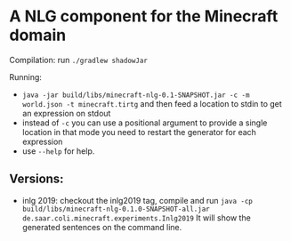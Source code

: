 A NLG component for the Minecraft domain
========================================

Compilation: run `./gradlew shadowJar`

Running: 

 - `java -jar build/libs/minecraft-nlg-0.1-SNAPSHOT.jar -c -m world.json -t minecraft.tirtg`
   and then feed a location to stdin to get an expression on stdout
 - instead of `-c` you can use a positional argument to provide a single location
   in that mode you need to restart the generator for each expression
 - use `--help` for help.


## Versions:

 - inlg 2019: checkout the inlg2019 tag, compile and run
   `java -cp build/libs/minecraft-nlg-0.1.0-SNAPSHOT-all.jar de.saar.coli.minecraft.experiments.Inlg2019`
   It will show the generated sentences on the command line.
